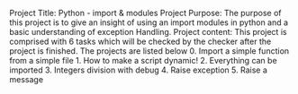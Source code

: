 Project Title: Python - import & modules
Project Purpose: The purpose of this project is to give an insight of using an import modules in python and a basic understanding of exception Handling.
Project content: This project is comprised with 6 tasks which will be checked by the checker after the project is finished. The projects are listed below
            0. Import a simple function from a simple file
            1. How to make a script dynamic!
            2. Everything can be imported
            3. Integers division with debug
            4. Raise exception
            5. Raise a message

